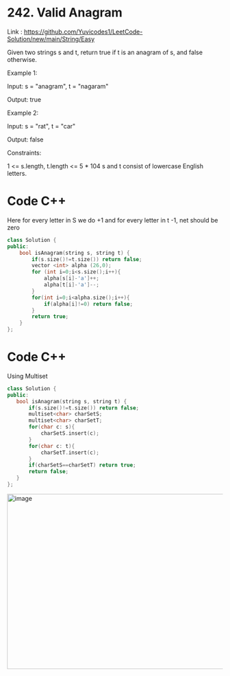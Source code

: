 # 242. Valid Anagram


Link : https://github.com/Yuvicodes1/LeetCode-Solution/new/main/String/Easy


Given two strings s and t, return true if t is an anagram of s, and false otherwise.

 

Example 1:

Input: s = "anagram", t = "nagaram"

Output: true

Example 2:

Input: s = "rat", t = "car"

Output: false

 

Constraints:

1 <= s.length, t.length <= 5 * 104
s and t consist of lowercase English letters.

# Code C++
Here for every letter in S we do +1 and for every letter in t -1, net should be zero

```cpp
class Solution {
public:
    bool isAnagram(string s, string t) {
        if(s.size()!=t.size()) return false;
        vector <int> alpha (26,0);
        for (int i=0;i<s.size();i++){
            alpha[s[i]-'a']++;
            alpha[t[i]-'a']--;
        }
        for(int i=0;i<alpha.size();i++){
            if(alpha[i]!=0) return false;
        }
        return true;
    }
};
```

# Code C++
 Using Multiset

 ```cpp
class Solution {
public:
    bool isAnagram(string s, string t) {
        if(s.size()!=t.size()) return false;
        multiset<char> charSetS;
        multiset<char> charSetT;
        for(char c: s){
            charSetS.insert(c);
        }
        for(char c: t){
            charSetT.insert(c);
        }
        if(charSetS==charSetT) return true;
        return false;
    }
};
```

<img width="760" height="408" alt="image" src="https://github.com/user-attachments/assets/ee148adb-ea52-45d2-9a50-02f84f6bbec9" />

